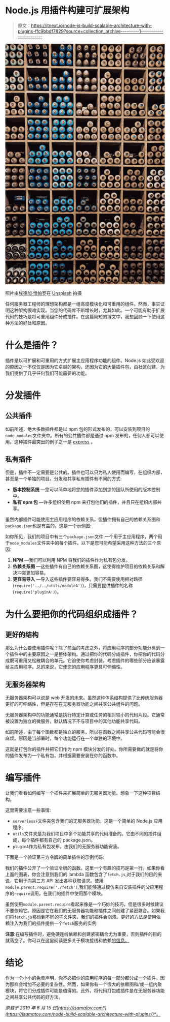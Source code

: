 # Node.js 用插件构建可扩展架构

> 原文：<https://itnext.io/node-js-build-scalable-architecture-with-plugins-ffc9bbdf7829?source=collection_archive---------1----------------------->

![](img/c4511a9e8dc48ad8aecf852ecf220431.png)

照片由[埃德加·恰帕罗](https://unsplash.com/@echaparro?utm_source=unsplash&utm_medium=referral&utm_content=creditCopyText)在 [Unsplash](https://unsplash.com/search/photos/organized?utm_source=unsplash&utm_medium=referral&utm_content=creditCopyText) 拍摄

任何服务器工程师的理想架构都是一组高度模块化和可重用的组件。然而，事实证明这种架构很难实现。当您的代码库不断增长时，尤其如此。一个可能有助于扩展代码的技巧是将可重用组件分成插件。在这篇简短的博文中，我想回顾一下使用这种方法的好处和原因。

# 什么是插件？

插件是以可扩展和可重用的方式扩展主应用程序功能的组件。Node.js 如此受欢迎的原因之一不仅仅是因为它卓越的架构，还因为它的大量插件包，由社区创建，为我们提供了几乎任何我们可能需要的功能。

# 分发插件

## 公共插件

如前所述，绝大多数插件都是以 npm 包的形式发布的，可以安装到项目的`node_modules`文件夹中。所有的公共插件都是通过 npm 发布的，任何人都可以使用。这种插件最突出的例子之一是 [express](https://www.npmjs.com/package/express) 。

## 私有插件

但是，插件不一定需要是公共的。插件也可以只为私人使用而编写，在组织内部，甚至是一个单独的项目。分发和共享私有插件有不同的方式:

*   **版本控制系统** —您可以简单地将您的插件添加到您的团队所使用的版本控制中。
*   **私有 npm 包** —许多组织使用 npm 来打包他们的插件，并且只在组织内部共享。

虽然内部插件可能使用主应用程序的依赖关系，但插件拥有自己的依赖关系图和`package.json`也是有益的。这是一个示例图:

如你所见，我们的项目中有三个`package.json`文件:一个用于主应用程序，两个用于`node_modules`文件夹中的每个插件。以下是您可能希望采用这种方法的三个原因:

1.  **NPM** —我们可以利用 NPM 将我们的插件作为私有包分发。
2.  **依赖关系图** —这些插件有自己的依赖关系图，这使得维护项目的依赖关系和解决冲突更加容易。
3.  **更容易导入** —导入这些插件要容易得多。我们不需要使用相对路径(`require('../../utils/moduleA')`)，只需要提供插件的名称(`require('pluginA')`)。

# 为什么要把你的代码组织成插件？

## 更好的结构

那么为什么要使用插件呢？除了前面的考虑之外，将应用程序的部分功能分离到一个插件中的主要原因之一是整体架构。通过把你的代码分成插件，你把你的代码分成既可重用又松散耦合的单元。它迫使你考虑封装，考虑插件的哪些部分应该暴露给主应用程序。总的来说，它使您的应用程序更具可伸缩性。

## 无服务器架构

无服务器架构可以说是 web 开发的未来。虽然这种体系结构提供了比传统服务器更好的可伸缩性，但是存在在无服务器功能之间共享公共组件的问题。

无服务器架构中的功能通常是执行特定计算或任务的相对较小的代码片段。它通常被设置为独立的微服务，默认情况下不与项目中的其他功能共享代码。

如前所述，由于每个函数都是独立的服务，所以在函数之间共享公共代码可能会很麻烦。原因是当部署时，每个功能运行在一个单独的环境中。

这就是打包你的插件并把它们作为 npm 模块分发的好处。你所需要做的就是将你的插件发布为一个私有包，并根据需要安装在你的函数中。

# 编写插件

让我们看看如何编写一个插件来扩展简单的无服务器功能。想象一下这种项目结构。

这里需要注意一些事情:

*   `serverlessF`文件夹包含我们的无服务器功能。这是一个简单的 Node.js 应用程序。
*   `utils`文件夹是为我们项目中多个功能共享的代码准备的。它由不同的插件组成，每个插件都有自己的 package.json。
*   `pluginA`作为私有包发布，由我们的无服务器功能安装。

下面是一个验证第三方令牌的简单插件的示例代码:

我们的插件公开了一个验证令牌的函数。这里一个有趣的技巧是第一行。如果你看上面的图表，你会注意到我们的 lambda 函数包含了`fetch.js`,对于我们的目的来说，它用于向第三方 API 发出各种获取请求。使用`module.parent.require('./fetch')`,我们能够通过模仿来自安装插件的父应用程序的`require`调用，在我们的插件中使用那个模块。

虽然使用`module.parent.require`看起来像是一个巧妙的技巧，但是很多时候建议不要依赖它。原因是它在我们的无服务器功能和插件之间创建了紧密耦合。如果我们将`fetch.js`移动到不同的子文件夹，我们的插件会崩溃。更好的方法是使用依赖注入为我们的插件提供一个`fetch`服务的实例:

**注意**:在编写插件时，避免硬连线依赖和创建紧密耦合尤为重要，否则插件的目的就落空了。你可以在这里阅读更多关于模块接线和依赖[的信息。](https://isamatov.com/node-module-wiring-dependencies/)

# 结论

作为一个小小的免责声明，你不必把你的应用程序的每一部分都分成一个插件，因为那样会增加不必要的复杂性。然而，如果你有一个很大的依赖图和/或一组内聚模块，将它们分成插件可能是值得的。此外，将代码打包成插件是在无服务器功能之间共享公共代码的好方法。

*原载于 2019 年 6 月 15 日*[*https://isamatov.com*](https://isamatov.com/node-build-scalable-architecture-with-plugins/)*。*